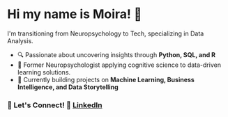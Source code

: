 # Hi my name is Moira! 👋 

I'm transitioning from Neuropsychology to Tech, specializing in Data Analysis.
- 🔍 Passionate about uncovering insights through **Python, SQL, and R**  
- 🧠 Former Neuropsychologist applying cognitive science to data-driven learning solutions.
- 🎯 Currently building projects on **Machine Learning, Business Intelligence, and Data Storytelling**  


### 📌 Let's Connect!  🔗 [LinkedIn](https://www.linkedin.com/in/moira-saldaña-b658092b9)  



